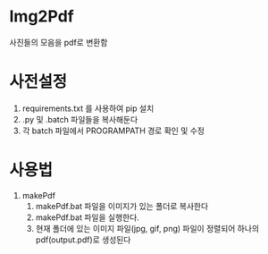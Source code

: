 # Img2Pdf
사진들의 모음을 pdf로 변환함

# 사전설정
1. requirements.txt 를 사용하여 pip 설치
2. .py 및 .batch 파일들을 복사해둔다
3. 각 batch 파일에서 PROGRAMPATH 경로 확인 및 수정

# 사용법
1. makePdf
	1. makePdf.bat 파일을 이미지가 있는 폴더로 복사한다
	2. makePdf.bat 파일을 실행한다.
	3. 현재 폴더에 있는 이미지 파일(jpg, gif, png) 파일이 정렬되어 하나의 pdf(output.pdf)로 생성된다
